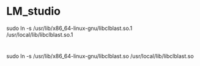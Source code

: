 # LM_studio

sudo ln -s /usr/lib/x86_64-linux-gnu/libclblast.so.1 /usr/local/lib/libclblast.so.1
#
sudo ln -s /usr/lib/x86_64-linux-gnu/libclblast.so /usr/local/lib/libclblast.so
